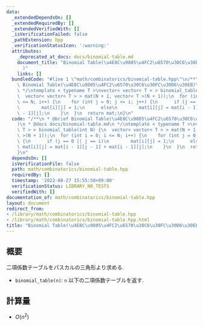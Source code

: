 ```yaml
---
data:
  _extendedDependsOn: []
  _extendedRequiredBy: []
  _extendedVerifiedWith: []
  _isVerificationFailed: false
  _pathExtension: hpp
  _verificationStatusIcon: ':warning:'
  attributes:
    _deprecated_at_docs: docs/binomial-table.md
    document_title: "Binomial Table(\u4E8C\u9805\u4FC2\u6570\u30C6\u30FC\u30D6\u30EB\
      )"
    links: []
  bundledCode: "#line 1 \"math/combinatorics/binomial-table.hpp\"\n/**\n * @brief\
    \ Binomial Table(\u4E8C\u9805\u4FC2\u6570\u30C6\u30FC\u30D6\u30EB)\n * @docs docs/binomial-table.md\n\
    \ */\ntemplate < typename T >\nvector< vector< T > > binomial_table(int N) {\n\
    \  vector< vector< T > > mat(N + 1, vector< T >(N + 1));\n  for (int i = 0; i\
    \ <= N; i++) {\n    for (int j = 0; j <= i; j++) {\n      if (j == 0 || j == i)\n\
    \        mat[i][j] = 1;\n      else\n        mat[i][j] = mat[i - 1][j - 1] + mat[i\
    \ - 1][j];\n    }\n  }\n  return mat;\n}\n"
  code: "/**\n * @brief Binomial Table(\u4E8C\u9805\u4FC2\u6570\u30C6\u30FC\u30D6\u30EB\
    )\n * @docs docs/binomial-table.md\n */\ntemplate < typename T >\nvector< vector<\
    \ T > > binomial_table(int N) {\n  vector< vector< T > > mat(N + 1, vector< T\
    \ >(N + 1));\n  for (int i = 0; i <= N; i++) {\n    for (int j = 0; j <= i; j++)\
    \ {\n      if (j == 0 || j == i)\n        mat[i][j] = 1;\n      else\n       \
    \ mat[i][j] = mat[i - 1][j - 1] + mat[i - 1][j];\n    }\n  }\n  return mat;\n\
    }\n"
  dependsOn: []
  isVerificationFile: false
  path: math/combinatorics/binomial-table.hpp
  requiredBy: []
  timestamp: '2022-08-27 15:55:50+09:00'
  verificationStatus: LIBRARY_NO_TESTS
  verifiedWith: []
documentation_of: math/combinatorics/binomial-table.hpp
layout: document
redirect_from:
- /library/math/combinatorics/binomial-table.hpp
- /library/math/combinatorics/binomial-table.hpp.html
title: "Binomial Table(\u4E8C\u9805\u4FC2\u6570\u30C6\u30FC\u30D6\u30EB)"
---
```

## 概要

二項係数テーブルをパスカルの三角形より求める.

* `binomial_table(n)`: `n` 以下の二項係数テーブルを返す.

## 計算量

* $O(n^2)$
